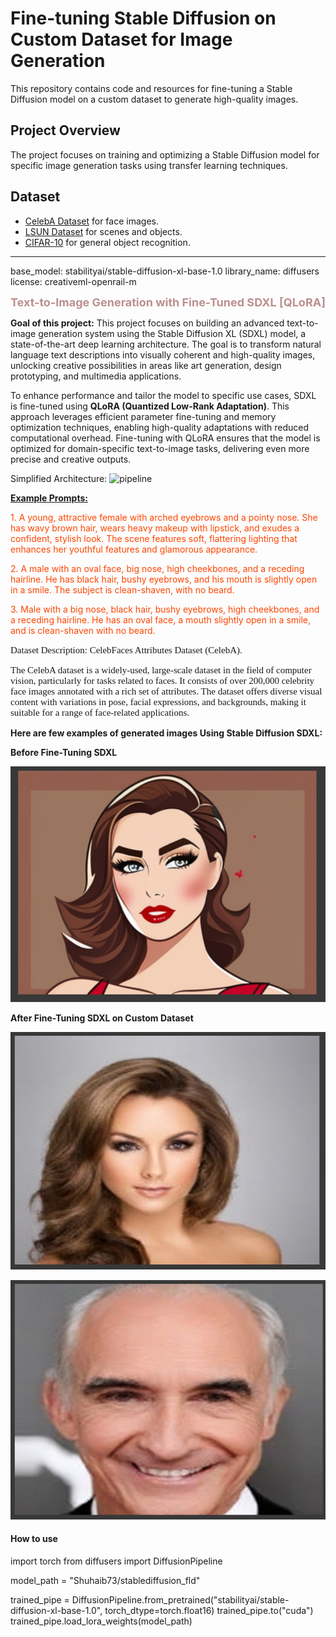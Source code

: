 # Fine-tuning Stable Diffusion on Custom Dataset for Image Generation

This repository contains code and resources for fine-tuning a Stable Diffusion model on a custom dataset to generate high-quality images.

## Project Overview

The project focuses on training and optimizing a Stable Diffusion model for specific image generation tasks using transfer learning techniques.

## Dataset

-  [CelebA Dataset](http://mmlab.ie.cuhk.edu.hk/projects/CelebA.html) for face images.
- [LSUN Dataset](https://www.yf.io/p/lsun) for scenes and objects.
- [CIFAR-10](https://www.cs.toronto.edu/~kriz/cifar.html) for general object recognition.

---
base_model: stabilityai/stable-diffusion-xl-base-1.0
library_name: diffusers
license: creativeml-openrail-m


<strong style="color: rosybrown; font-size: 18px">Text-to-Image Generation with Fine-Tuned SDXL [QLoRA]</strong>

<strong>Goal of this project:</strong> This project focuses on building an advanced text-to-image generation system using the Stable Diffusion XL (SDXL) model, a state-of-the-art deep learning architecture. The goal is to transform natural language text descriptions into visually coherent and high-quality images, unlocking creative possibilities in areas like art generation, design prototyping, and multimedia applications.

To enhance performance and tailor the model to specific use cases, SDXL is fine-tuned using <strong>QLoRA (Quantized Low-Rank Adaptation)</strong>. This approach leverages efficient parameter fine-tuning and memory optimization techniques, enabling high-quality adaptations with reduced computational overhead. Fine-tuning with QLoRA ensures that the model is optimized for domain-specific text-to-image tasks, delivering even more precise and creative outputs.

Simplified Architecture: ![pipeline](https://huggingface.co/stabilityai/stable-diffusion-xl-base-1.0/resolve/main/pipeline.png)

<strong style="text-decoration: underline">Example Prompts: </strong>
<p style="color: orangered">1. A young, attractive female with arched eyebrows and a pointy nose. She has wavy brown hair, wears heavy makeup with lipstick, and exudes a confident, stylish look. The scene features soft, flattering lighting that enhances her youthful features and glamorous appearance.</p>
<p style="color: orangered">2. A male with an oval face, big nose, high cheekbones, and a receding hairline. He has black hair, bushy eyebrows, and his mouth is slightly open in a smile. The subject is clean-shaven, with no beard.</p>
<p style="color: orangered">3. Male with a big nose, black hair, bushy eyebrows, high cheekbones, and a receding hairline. He has an oval face, a mouth slightly open in a smile, and is clean-shaven with no beard.</p>


<p style="font-family:Lucida Sans ;font-size:15px;">Dataset Description: CelebFaces Attributes Dataset (CelebA).</p>

<p style="font-family: Lucida Sans ;font-size:15px;">The CelebA dataset is a widely-used, large-scale dataset in the field of computer vision, particularly for tasks related to faces. It consists of over 200,000 celebrity face images annotated with a rich set of attributes. The dataset offers diverse visual content with variations in pose, facial expressions, and backgrounds, making it suitable for a range of face-related applications.</p>


<strong>Here are few examples of generated images Using Stable Diffusion SDXL:</strong>

<strong>Before Fine-Tuning SDXL</strong>

![img_1](./generated_img1.png)

<strong>After Fine-Tuning SDXL on Custom Dataset</strong>

![img_1](./after_training_img1.png)

![img_1](./after_training_img2.png)


<!-- ![img_0](./image_10.png)

![img_2](./image_21.png)
![img_3](./image_31.png)

 -->




#### How to use


import torch
from diffusers import DiffusionPipeline

model_path = "Shuhaib73/stablediffusion_fld"

trained_pipe = DiffusionPipeline.from_pretrained("stabilityai/stable-diffusion-xl-base-1.0", torch_dtype=torch.float16)
trained_pipe.to("cuda")
trained_pipe.load_lora_weights(model_path)


